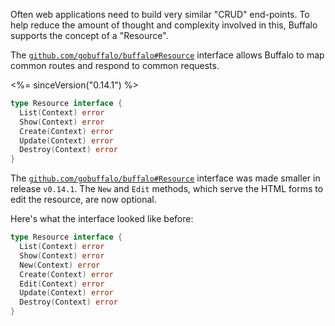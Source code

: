 Often web applications need to build very similar "CRUD" end-points. To help reduce the amount of thought and complexity involved in this, Buffalo supports the concept of a "Resource".

The [`github.com/gobuffalo/buffalo#Resource`](https://godoc.org/github.com/gobuffalo/buffalo#Resource) interface allows Buffalo to map common routes and respond to common requests.

<%= sinceVersion("0.14.1") %>

```go
type Resource interface {
  List(Context) error
  Show(Context) error
  Create(Context) error
  Update(Context) error
  Destroy(Context) error
}
```

The [`github.com/gobuffalo/buffalo#Resource`](https://godoc.org/github.com/gobuffalo/buffalo#Resource) interface was made smaller in release `v0.14.1`. The `New` and `Edit` methods, which serve the HTML forms to edit the resource, are now optional.

Here's what the interface looked like before:

```go
type Resource interface {
  List(Context) error
  Show(Context) error
  New(Context) error
  Create(Context) error
  Edit(Context) error
  Update(Context) error
  Destroy(Context) error
}
```
